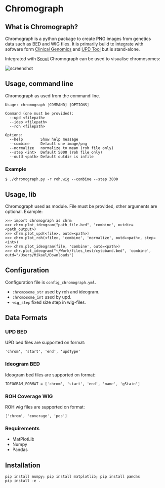 # Chromograph

## What is Chromograph?
Chromograph is a python package to create PNG images from genetics data
such as BED and WIG files. It is primarily build to integrate with
software form [Clinical Genomics](https://github.com/Clinical-Genomics) and
[UPD Tool](https://github.com/bjhall/upd) but is stand-alone.

Integrated with [Scout](https://github.com/Clinical-Genomics/scout)
Chromograph can be used to visualise chromosomes:

![screenshot](https://github.com/mikaell/chromograph/blob/master/scout_example.png)


## Usage, command line
Chromograph as used from the command line.

```
Usage: chromograph [COMMAND] [OPTIONS]

Command (one must be provided):
  --upd <filepath>
  --ideo <filepath>
  --roh <filepath>

Options:
  --help        Show help message
  --combine     Default one image/png
  --normalize   normalize to mean (roh file only)
  --step <int>  Default 5000 (roh file only)
  --outd <path> Default outdir is infile
```

### Example
```
$ ./chromograph.py -r roh.wig --combine --step 3000
```

## Usage, lib
Chromograph used as module. File must be provided, other arguments are
optional. Example:
```
>>> import chromograph as chrm
>>> chrm.plot_ideogram("path_file.bed", 'combine', outdir=<path_output>)
>>> chrm.plot_upd(<file>, outd=<path>)
>>> chrm.plot_roh(<file>, 'combine', 'normalize', outd=<path>, step=<int>)
>>> chrm.plot_ideogram(file, 'combine', outd=<path>)
>>> chr.plot_ideogram("~/Work/files_test/cytoband.bed", 'combine', outd="/Users/Mikael/Downloads")

```

## Configuration
Configuration file is `config_chromograph.yml`.

* `chromosome_str` used by roh and ideogram.
* `chromosome_int` used by upd.
* `wig_step` fixed size step in wig-files.




## Data Formats
### UPD BED
UPD bed files are supported on format:
```
'chrom', 'start', 'end', 'updType'
```

### Ideogram BED
Ideogram bed files are supported on format:
```
IDEOGRAM_FORMAT = ['chrom', 'start', 'end', 'name', 'gStain']
```

### ROH Coverage WIG
ROH wig files are supported on format:
```
['chrom', 'coverage', 'pos']
```

### Requirements
 * MatPlotLib
 * Numpy
 * Pandas

## Installation
```
pip install numpy; pip install matplotlib; pip install pandas
pip install -e .
```
